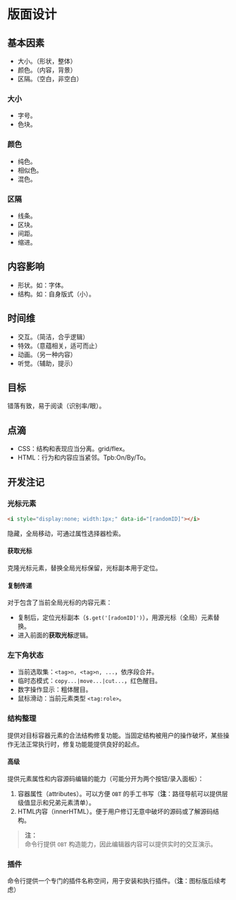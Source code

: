 # 版面设计

## 基本因素

- 大小。（形状，整体）
- 颜色。（内容，背景）
- 区隔。（空白，非空白）


### 大小

- 字号。
- 色块。


### 颜色

- 纯色。
- 相似色。
- 混色。


### 区隔

- 线条。
- 区块。
- 间距。
- 缩进。


## 内容影响

- 形状。如：字体。
- 结构。如：自身版式（小）。


## 时间维

- 交互。（简洁，合乎逻辑）
- 特效。（意蕴相关，适可而止）
- 动画。（另一种内容）
- 听觉。（辅助，提示）


## 目标

错落有致，易于阅读（识别率/眼）。


## 点滴

- CSS：结构和表现应当分离。grid/flex。
- HTML：行为和内容应当紧邻。Tpb:On/By/To。



## 开发注记

### 光标元素

```html
<i style="display:none; width:1px;" data-id="[randomID]"></i>
```
隐藏，全局移动，可通过属性选择器检索。


#### 获取光标

克隆光标元素，替换全局光标保留，光标副本用于定位。


#### 复制传递

对于包含了当前全局光标的内容元素：

- 复制后，定位光标副本（`$.get('[radomID]')`），用源光标（全局）元素替换。
- 进入前面的**获取光标**逻辑。


### 左下角状态

- 当前选取集：`<tag>n, <tag>n, ...`，依序段合并。
- 临时态模式：`copy...|move...|cut...`，红色醒目。
- 数字操作显示：粗体醒目。
- 鼠标滑动：当前元素类型 `<tag:role>`。


### 结构整理

提供对目标容器元素的合法结构修复功能。当固定结构被用户的操作破坏，某些操作无法正常执行时，修复功能能提供良好的起点。


#### 高级

提供元素属性和内容源码编辑的能力（可能分开为两个按钮/录入面板）：

1. 容器属性（attributes）。可以方便 `OBT` 的手工书写（**注**：路径导航可以提供层级值显示和兄弟元素清单）。
2. HTML内容（innerHTML）。便于用户修订无意中破坏的源码或了解源码结构。

> **注：**<br>
> 命令行提供 `OBT` 构造能力，因此编辑器内容可以提供实时的交互演示。


### 插件

命令行提供一个专门的插件名称空间，用于安装和执行插件。（**注**：图标版后续考虑）
